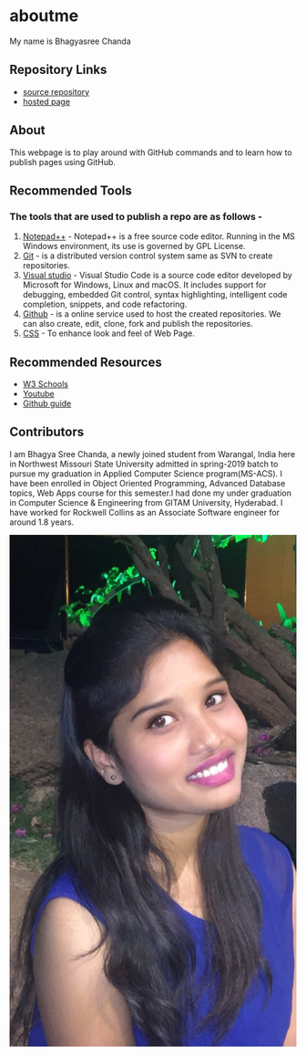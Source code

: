 # aboutme
My name is Bhagyasree Chanda
## Repository Links
- [source repository](https://github.com/bhagyasree2895/aboutme)
- [hosted page](https://bhagyasree2895.github.io/aboutme/)
## About 
This webpage is to play around with GitHub commands and to learn how to publish pages using GitHub.
## Recommended Tools
### The tools that are used to publish a repo are as follows -
1. [Notepad++](https://notepad-plus-plus.org/) - Notepad++ is a free source code editor. Running in the MS Windows environment, its use is governed by GPL License.
1. [Git](https://github.com/) - is a distributed version control system same as SVN to create repositories.
1. [Visual studio](https://code.visualstudio.com/) - Visual Studio Code is a source code editor developed by Microsoft for Windows, Linux and macOS. It includes support for debugging, embedded Git control, syntax highlighting, intelligent code completion, snippets, and code refactoring.
1. [Github](https://github.com/bhagyasree2895/) - is a online service used to host the created repositories. We can also create, edit, clone, fork and publish the repositories.
1. [CSS](https://html-css-js.com/css/) - To enhance look and feel of Web Page.
## Recommended Resources
- [W3 Schools](https://www.w3schools.com/whatis/whatis_github.asp)
- [Youtube](https://www.youtube.com/watch?v=SWYqp7iY_Tc)
- [Github guide](https://guides.github.com/activities/hello-world/)
## Contributors
I am Bhagya Sree Chanda, a newly joined student from Warangal, India here in Northwest Missouri State University admitted in spring-2019 batch to pursue my graduation in Applied Computer Science program(MS-ACS). I have been enrolled in Object Oriented Programming, Advanced Database topics, Web Apps course for this semester.I had done my under graduation in Computer Science & Engineering from GITAM University, Hyderabad. I have worked for Rockwell Collins as an Associate Software engineer for around 1.8 years.

![For Image](IMG-2038.PNG)
